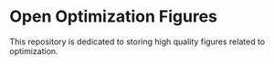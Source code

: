 # Open Optimization Figures

This repository is dedicated to storing high quality figures related to optimization.

